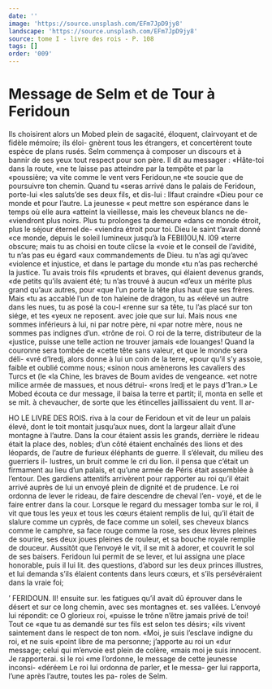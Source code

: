 ```yaml
---
date: ''
image: 'https://source.unsplash.com/EFm7JpD9jy8'
landscape: 'https://source.unsplash.com/EFm7JpD9jy8'
source: tome I - livre des rois - P. 108
tags: []
order: '009'
---
```


# Message de Selm et de Tour à Feridoun

Ils choisirent alors un Mobed plein de sagacité, éloquent, clairvoyant et de fidèle mémoire; ils éloi-
gnèrent tous les étrangers, et concertèrent toute espèce de plans rusés. Selm commença à composer
un discours et à bannir de ses yeux tout respect pour son père. Il dit au messager : «Hâte-toi dans la route, «ne te laisse pas atteindre par la tempête et par la «poussière; va vite comme le vent vers Feridoun,ne «te soucie que de poursuivre ton chemin. Quand tu «seras arrivé dans le palais de Feridoun, porte-lui «les saluts’de ses deux fils, et dis-lui : Ilfaut craindre «Dieu pour ce monde et pour l’autre. La jeunesse
« peut mettre son espérance dans le temps où elle aura «atteint la vieillesse, mais les cheveux blancs ne de- «viendront plus noirs. Plus tu prolonges ta demeure «dans ce monde étroit, plus le séjour éternel de- «viendra étroit pour toi. Dieu le saint t’avait donné
«ce monde, depuis le soleil lumineux jusqu’à la
FEBII)0U,N. l09 «terre obscure; mais tu as choisi en toute clicse la
«voie et le conseil de l’avidité, tu n’as pas eu égard
«aux commandements de Dieu. tu n’as agi qu’avec
«violence et injustice, et dans le partage du monde
«tu n’as pas recherché la justice. Tu avais trois fils
«prudents et braves, qui élaient devenus grands, «de petits qu’ils avaient été; tu n’as trouvé à aucun
«d’eux un mérite plus grand qu’aux autres, pour
«que l’un porte la tête plus haut que ses frères. Mais
«tu as accablé l’un de ton haleine de dragon, tu as «élevé un autre dans les nues, tu as posé la cou-I
«renne sur sa tête, tu l’as placé sur ton siége, et tes
«yeux ne reposent. avec joie que sur lui. Mais nous «ne sommes inférieurs à lui, ni par notre père, ni
«par notre mère, nous ne sommes pas indignes d’un. «trône de roi. O roi de la terre, distributeur de la «justice, puisse une telle action ne trouver jamais «de louanges! Quand la couronne sera tombée de «cette tête sans valeur, et que le monde sera déli- «vré d’Iredj, alors donne à lui un coin de la terre,
«pour qu’il s’y assoie, faible et oublié comme nous;
«sinon nous amènerons les cavaliers des Turcs et (le «la Chine, les braves de Boum avides de vengeance. «et notre milice armée de massues, et nous détrui- «rons lredj et le pays d’1ran.»
Le Mobed écouta ce dur message, il baisa la terre et partit; il, monta en selle et se mit. à chevaucher, de sorte que les étincelles jaillissaient du vent. Il ar-

HO LE LIVRE DES ROIS.
riva à la cour de Feridoun et vit de leur un palais élevé, dont le toit montait jusqu’aux nues, dont la
largeur allait d’une montagne à l’autre. Dans la cour étaient assis les grands, derrière le rideau était la
place des, nobles; d’un côté étaient enchaînés des
lions et des léopards, de l’autre de furieux éléphants
de guerre. Il s’élevait, du milieu des guerriers il-
lustres, un bruit comme le cri du lion. il pensa que c’était un firmament au lieu d’un palais, et qu’une
armée de Péris était assemblée à l’entour.
Des gardiens attentifs arrivèrent pour rapporter au roi qu’il était arrivé auprès de lui un envoyé
plein de dignité et de prudence. Le roi ordonna de lever le rideau, de faire descendre de cheval l’en- voyé, et de le faire entrer dans la cour. Lorsque le regard du messager tomba sur le roi, il vit que tous les yeux et tous les cœurs étaient remplis de lui, qu’il était de slalure comme un cyprès, de face comme un soleil, ses cheveux blancs comme le camphre, sa face rouge comme la rose, ses deux lèvres pleines de sourire, ses deux joues pleines de rouleur, et sa bouche royale remplie de douceur.
Aussitôt que l’envoyé le vit, il se mit à adorer, et
couvrit le sol de ses baisers. Feridoun lui permit de se lever, et lui assigna une place honorable, puis il lui lit. des questions, d’abord sur les deux princes illustres, et lui demanda s’ils élaient contents dans
leurs cœurs, et s’ils persévéraient dans la vraie foi;

’ FERIDOUN. Il! ensuite sur. les fatigues qu’il avait dû éprouver dans
le désert et sur ce long chemin, avec ses montagnes et. ses vallées. L’envoyé lui répondit: ce O glorieux roi,
«puisse le trône n’être jamais privé de toi! Tout ce
«que tu as demandé sur tes fils est selon tes désirs;
«ils vivent saintement dans le respect de ton nom. «Moi, je suis l’esclave indigne du roi, et ne suis «point libre de ma personne; j’apporte au roi un «dur message; celui qui m’envoie est plein de colère, «mais moi je suis innocent. Je rapporterai. si le roi «me l’ordonne, le message de cette jeunesse inconsi- «déréem Le roi lui ordonna de parler, et le messa-
ger lui rapporta, l’une après l’autre, toutes les pa-
roles de Selm.
